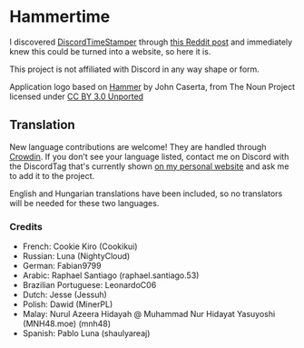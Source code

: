<h1>Hammertime <a title="Crowdin" target="_blank" href="https://crowdin.com/project/hammertime"><img src="https://badges.crowdin.net/hammertime/localized.svg" alt=""></a></h1>

I discovered [DiscordTimeStamper] through [this Reddit post] and immediately knew this could be turned into a website,
so here it is.

[discordtimestamper]: https://github.com/TimeTravelPenguin/DiscordTimeStamper/
[this reddit post]: https://www.reddit.com/r/discordapp/comments/oiv86b/i_made_a_tool_to_make_timestamps_for_discord/

This project is not affiliated with Discord in any way shape or form.

Application logo based on [Hammer] by John Caserta, from The Noun Project licensed under [CC BY 3.0 Unported]

[hammer]: https://meta.m.wikimedia.org/wiki/File:Hammer_-_Noun_project_1306.svg
[cc by 3.0 unported]: https://creativecommons.org/licenses/by/3.0/deed.en

## Translation

New language contributions are welcome! They are handled through [Crowdin]. If you don't see your language listed,
contact me on Discord with the DiscordTag that's currently shown [on my personal website] and ask me to add it to the
project.

[crowdin]: https://crowdin.com/project/hammertime
[on my personal website]: https://djdavid98.art/#contact

English and Hungarian translations have been included, so no translators will be needed for these two languages.

### Credits

- French: Cookie Kiro (Cookikui)
- Russian: Luna (NightyCloud)
- German: Fabian9799
- Arabic: Raphael Santiago (raphael.santiago.53)
- Brazilian Portuguese: LeonardoC06
- Dutch: Jesse (Jessuh)
- Polish: Dawid (MinerPL)
- Malay: Nurul Azeera Hidayah @ Muhammad Nur Hidayat Yasuyoshi (MNH48.moe) (mnh48)
- Spanish: Pablo Luna (shaulyareaj)

